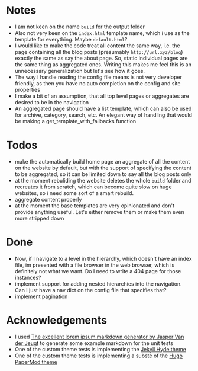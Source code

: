 # Notes
- I am not keen on the name `build` for the output folder
- Also not very keen on the `index.html` template name, which i use as the template for everything. Maybe `default.html`?
- I would like to make the code treat all content the same way, i.e. the page containing all the blog posts (presumably `http://url.xyz/blog`) exactly the same as say the about page. So, static individual pages are the same thing as aggregated ones. Writing this makes me feel this is an unnecessary generalization but let's see how it goes.
- The way i handle reading the config file means is not very developer friendly, as then you have no auto completion on the config and site properties
- I make a bit of an assumption, that all top level pages or aggregates are desired to be in the navigation
- An aggregated page should have a list template, which can also be used for archive, category, search, etc. An elegant way of handling that would be making a get_template_with_fallbacks function

# Todos
- make the automatically build home page an aggregate of all the content on the website by default, but with the support of specifying the content to be aggregated, so it can be limited down to say all the blog posts only
- at the moment rebuliding the website deletes the whole `build` folder and recreates it from scratch, which can become quite slow on huge websites, so i need some sort of a smart rebuild.
- aggregate content properly
- at the moment the base templates are very opinionated and don't provide anything useful. Let's either remove them or make them even more stripped down

# Done
- Now, if I navigate to a level in the hierarchy, which doesn't have an index file, im presented with a file browser in the web browser, which is definitely not what we want. Do I need to write a 404 page for those instances?
- implement support for adding nested hierarchies into the navigation. Can I just have a nav dict on the config file that specifies that?
- implement pagination

# Acknowledgements
- I used [The excellent lorem ipsum markdown generator by Jasper Van der Jeugt](https://jaspervdj.be/lorem-markdownum/) to generate some example markdown for the unit tests
- One of the custom theme tests is implementing the [Jekyll Hyde theme](https://github.com/poole/hyde)
- One of the custom theme tests is implementing a subste of the [Hugo PaperMod theme](https://github.com/adityatelange/hugo-PaperMod/)
